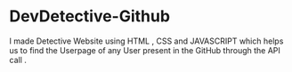 # DevDetective-Github
I made Detective Website using HTML , CSS and JAVASCRIPT which helps us to find the Userpage of any User present in the GitHub through the API call .
